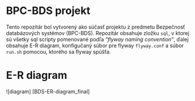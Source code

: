 # BPC-BDS projekt
Tento repozitár bol vytvorený ako súčasť projektu z predmetu Bezpečnosť databázových systémov (BPC-BDS). Repozitár obsahuje zložku `sql`, v ktorej sú všetky sql scripty pomenované podľa *"flyway naming convention"*, ďalej obsahuje E-R diagram, konfigučaný súbor pre flyway `flyway.conf` a súbor `run.sh` pomocou, ktorého sa flyway spúšťa.

# E-R diagram
![diagram] [BDS-ER-diagram_final]

